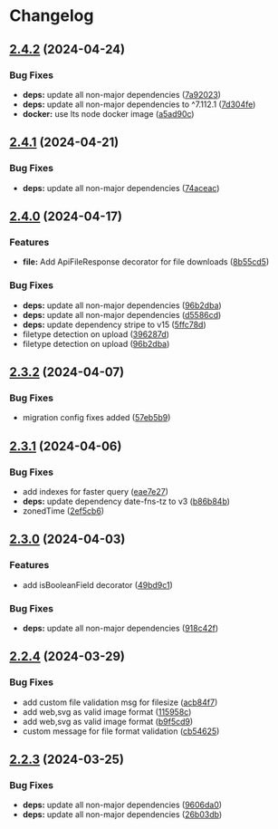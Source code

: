 # Changelog

## [2.4.2](https://github.com/rubiin/ultimate-nest/compare/v2.4.1...v2.4.2) (2024-04-24)


### Bug Fixes

* **deps:** update all non-major dependencies ([7a92023](https://github.com/rubiin/ultimate-nest/commit/7a920237450d1379d25ec7f8cee36e8d366111ca))
* **deps:** update all non-major dependencies to ^7.112.1 ([7d304fe](https://github.com/rubiin/ultimate-nest/commit/7d304fe5fd0c21bf27a4d8617e3d849135870793))
* **docker:** use lts node docker image ([a5ad90c](https://github.com/rubiin/ultimate-nest/commit/a5ad90cf62395cac468f8605de7064e0302a8b14))

## [2.4.1](https://github.com/rubiin/ultimate-nest/compare/v2.4.0...v2.4.1) (2024-04-21)


### Bug Fixes

* **deps:** update all non-major dependencies ([74aceac](https://github.com/rubiin/ultimate-nest/commit/74aceace0bf14a001d091bca2737c9a2d939e5e8))

## [2.4.0](https://github.com/rubiin/ultimate-nest/compare/v2.3.2...v2.4.0) (2024-04-17)


### Features

* **file:** Add ApiFileResponse decorator for file downloads ([8b55cd5](https://github.com/rubiin/ultimate-nest/commit/8b55cd5374dea263c52c5a023c2139f5e8c4a104))


### Bug Fixes

* **deps:** update all non-major dependencies ([96b2dba](https://github.com/rubiin/ultimate-nest/commit/96b2dbac33d9ed1f822bbe8985e2550cfaf0839a))
* **deps:** update all non-major dependencies ([d5586cd](https://github.com/rubiin/ultimate-nest/commit/d5586cdf9c2488ff1e55557abe6d8413d157f7be))
* **deps:** update dependency stripe to v15 ([5ffc78d](https://github.com/rubiin/ultimate-nest/commit/5ffc78d0520afe2f28bd647e80518630f51d7807))
* filetype detection on upload ([396287d](https://github.com/rubiin/ultimate-nest/commit/396287d19c23e0e7d0a18f8f04d6867961a51988))
* filetype detection on upload ([96b2dba](https://github.com/rubiin/ultimate-nest/commit/96b2dbac33d9ed1f822bbe8985e2550cfaf0839a))

## [2.3.2](https://github.com/rubiin/ultimate-nest/compare/v2.3.1...v2.3.2) (2024-04-07)


### Bug Fixes

* migration config fixes added ([57eb5b9](https://github.com/rubiin/ultimate-nest/commit/57eb5b9b816e8828d0db706d9554becb5e38e5be))

## [2.3.1](https://github.com/rubiin/ultimate-nest/compare/v2.3.0...v2.3.1) (2024-04-06)


### Bug Fixes

* add indexes for faster query ([eae7e27](https://github.com/rubiin/ultimate-nest/commit/eae7e272a73a9870417ab1a3f7a4dcc33106fccb))
* **deps:** update dependency date-fns-tz to v3 ([b86b84b](https://github.com/rubiin/ultimate-nest/commit/b86b84b42ec08c45d517e7fb3daa8b9a44b3f508))
* zonedTime ([2ef5cb6](https://github.com/rubiin/ultimate-nest/commit/2ef5cb6fb3c1890abb0e938d96d9d17265b346a1))

## [2.3.0](https://github.com/rubiin/ultimate-nest/compare/v2.2.4...v2.3.0) (2024-04-03)


### Features

* add isBooleanField decorator ([49bd9c1](https://github.com/rubiin/ultimate-nest/commit/49bd9c13485db404e88e20a561ddf7deeed1df2b))


### Bug Fixes

* **deps:** update all non-major dependencies ([918c42f](https://github.com/rubiin/ultimate-nest/commit/918c42fae0d2536c3201d52ceea3e751bfb2b72c))

## [2.2.4](https://github.com/rubiin/ultimate-nest/compare/v2.2.3...v2.2.4) (2024-03-29)


### Bug Fixes

* add custom file validation msg for filesize ([acb84f7](https://github.com/rubiin/ultimate-nest/commit/acb84f7e9a0e3a8be1c7ea246b1ecb3298a0f055))
* add web,svg as valid image format ([115958c](https://github.com/rubiin/ultimate-nest/commit/115958cddad70898b20f4fedd4937e3cd616e0b9))
* add web,svg as valid image format ([b9f5cd9](https://github.com/rubiin/ultimate-nest/commit/b9f5cd9481c63c49b0c90bf7f008f17602d58f92))
* custom message for  file format validation ([cb54625](https://github.com/rubiin/ultimate-nest/commit/cb546251be359f096083b2218f9329967d90f076))

## [2.2.3](https://github.com/rubiin/ultimate-nest/compare/v2.2.2...v2.2.3) (2024-03-25)


### Bug Fixes

* **deps:** update all non-major dependencies ([9606da0](https://github.com/rubiin/ultimate-nest/commit/9606da0014eb18ab136798768bd2cca10b9337d2))
* **deps:** update all non-major dependencies ([26b03db](https://github.com/rubiin/ultimate-nest/commit/26b03dbf4c0af5d4790f9faa4a64b503f8e19d03))
